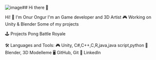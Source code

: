 ![image](https://github.com/user-attachments/assets/a82fd0c3-01a7-4eda-abf6-600896142eb7)## Hi there 👋

Hi! 👋 I'm Onur Ongur
I'm an Game developer and 3D Artist 🎮 Working on Unity & Blender Some of my projects

🕹️ Projects
Pong Battle Royale


🛠️ Languages and Tools:
🎮 Unity, C#,C++,C,R,java,java script,python
🎨 Blender, 3D Modelleme
🖥️ GitHub, Git
📩 LinkedIn
<!--
**Onur-Ongur/Onur-Ongur** is a ✨ _special_ ✨ repository because its `README.md` (this file) appears on your GitHub profile.

Here are some ideas to get you started:

- 🔭 I’m currently working on ...
- 🌱 I’m currently learning ...
- 👯 I’m looking to collaborate on ...
- 🤔 I’m looking for help with ...
- 💬 Ask me about ...
- 📫 How to reach me: ...
- 😄 Pronouns: ...
- ⚡ Fun fact: ...
-->
